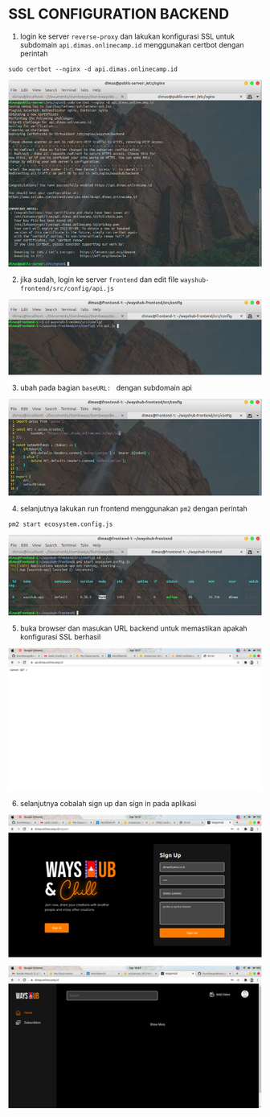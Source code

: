 # SSL CONFIGURATION BACKEND

1. login ke server `reverse-proxy` dan lakukan konfigurasi SSL untuk subdomain `api.dimas.onlinecamp.id` menggunakan certbot dengan perintah

```
sudo certbot --nginx -d api.dimas.onlinecamp.id
```

![1](assets/01.png)

2. jika sudah, login ke server `frontend` dan edit file `wayshub-frontend/src/config/api.js`

![2](assets/02.png)

3. ubah pada bagian `baseURL: ` dengan subdomain api

![3](assets/03.png)

4. selanjutnya lakukan run frontend menggunakan `pm2` dengan perintah

```
pm2 start ecosystem.config.js
```

![4](assets/04.png)

5. buka browser dan masukan URL backend untuk memastikan apakah konfigurasi SSL berhasil

![5](assets/05.png)

6. selanjutnya cobalah sign up dan sign in pada aplikasi

![6](assets/06.png)

![6.1](assets/07.png)
